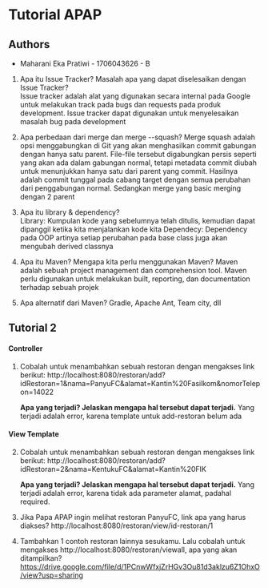 # Tutorial APAP
## Authors
* Maharani Eka Pratiwi - 1706043626 - B

1. Apa itu Issue Tracker? Masalah apa yang dapat diselesaikan dengan Issue Tracker?   
Issue tracker adalah alat yang digunakan secara internal pada Google untuk melakukan track pada bugs dan requests pada produk development.
Issue tracker dapat digunakan untuk menyelesaikan masalah bug pada development ​

2. Apa perbedaan dari merge dan merge --squash?
Merge squash adalah opsi menggabungkan di Git yang akan menghasilkan commit gabungan dengan hanya satu parent. 
File-file tersebut digabungkan persis seperti yang akan ada dalam gabungan normal, tetapi metadata commit diubah untuk menunjukkan
hanya satu dari parent yang commit. Hasilnya adalah commit tunggal pada cabang target dengan semua perubahan dari penggabungan normal.
Sedangkan merge yang basic merging dengan 2 parent

3. Apa itu library & dependency?  
Library: Kumpulan kode yang sebelumnya telah ditulis, kemudian dapat dipanggil ketika kita menjalankan kode kita
Dependecy: Dependency pada OOP artinya setiap perubahan pada base class juga akan mengubah derived classnya

4. Apa itu Maven? Mengapa kita perlu menggunakan Maven? 
Maven adalah sebuah project management dan comprehension tool. Maven perlu digunakan untuk melakukan built, reporting, dan 
documentation terhadap sebuah projek

5. Apa alternatif dari Maven? Gradle, Apache Ant, Team city, dll

## Tutorial 2
 #### Controller
1. Cobalah untuk menambahkan sebuah restoran dengan mengakses link berikut:
	http://localhost:8080/restoran/add?idRestoran=1&nama=PanyuFC&alamat=Kantin%20Fasilkom&nomorTelepon=14022

	**Apa yang terjadi? Jelaskan mengapa hal tersebut dapat terjadi.**
	Yang terjadi adalah error, karena template untuk add-restoran belum ada

 #### View Template
2. Cobalah untuk menambahkan sebuah restoran dengan mengakses link berikut:
	http://localhost:8080/restoran/add?idRestoran=2&nama=KentukuFC&alamat=Kantin%20FIK
	
	**Apa yang terjadi? Jelaskan mengapa hal tersebut dapat terjadi.**
	Yang terjadi adalah error, karena tidak ada parameter alamat, padahal required. 

3. Jika Papa APAP ingin melihat restoran PanyuFC, link apa yang harus diakses?
	http://localhost:8080/restoran/view/id-restoran/1

4. Tambahkan 1 contoh restoran lainnya sesukamu. Lalu cobalah untuk mengakses http://localhost:8080/restoran/viewall, apa yang akan ditampilkan? 
	https://drive.google.com/file/d/1PCnwWfxjZrHGv3Ou81d3aklzu6Z1OhxO/view?usp=sharing